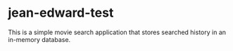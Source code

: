 # jean-edward-test

This is a simple movie search application that stores searched history in an in-memory database. 
